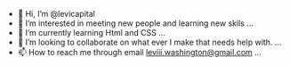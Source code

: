 - 👋 Hi, I’m @levicapital
- 👀 I’m interested in meeting new people and learning new skils ...
- 🌱 I’m currently learning Html and CSS ...
- 💞️ I’m looking to collaborate on what ever I make that needs help with. ...
- 📫 How to reach me through email leviii.washington@gmail.com ...

<!---
levicapital/levicapital is a ✨ special ✨ repository because its `README.md` (this file) appears on your GitHub profile.
You can click the Preview link to take a look at your changes.
--->
